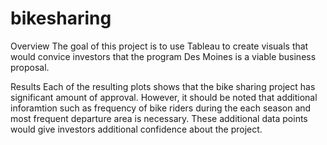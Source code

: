 # bikesharing

Overview
The goal of this project is to use Tableau to create visuals that would convice investors that the program Des Moines is a viable business proposal.

Results
Each of the resulting plots shows that the bike sharing project has significant amount of approval. However, it should be noted that additional inforamtion such as frequency of bike riders during the each season and most frequent departure area is necessary. These additional data points would give investors additional confidence about the project. 
